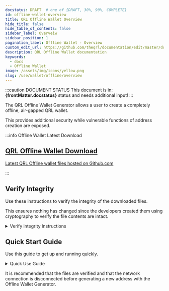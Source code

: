 ```yaml
---
docstatus: DRAFT  # one of {DRAFT, 30%, 90%, COMPLETE}
id: offline-wallet-overview
title: QRL Offline Wallet Overview
hide_title: false
hide_table_of_contents: false
sidebar_label: Overveiw
sidebar_position: 1
pagination_label: Offline Wallet - Overview
custom_edit_url: https://github.com/theqrl/documentation/edit/master/docs/basics/what-is-qrl.md
description: QRL Offline Wallet documentation
keywords:
  - docs
  - Offline Wallet
image: /assets/img/icons/yellow.png
slug: /use/wallet/offline/overview
---
```


:::caution DOCUMENT STATUS 
<span>This document is in: <b>{frontMatter.docstatus}</b> status and needs additional input!</span>
:::


The QRL Offline Wallet Generator allows a user to create a completely offline, air-gapped QRL wallet.

This provides additional security while vulnerable functions of address creation are exposed.



:::info Offline Wallet Latest Download

<span>
  <section class="row list_node_modules-@docusaurus-theme-classic-lib-theme-DocCategoryGeneratedIndexPage-styles-module">
        <article class="col col--12 margin-bottom--md">
            <a class="card padding--md cardContainer_node_modules-@docusaurus-theme-classic-lib-theme-DocCard-styles-module" href="https://github.com/theQRL/offline-wallet-generator/releases/latest">
                <h2 class="text--truncate cardTitle_node_modules-@docusaurus-theme-classic-lib-theme-DocCard-styles-module" title="QRL Desktop Wallet Download">
                    QRL Offline Wallet Download
                </h2>
                <p class="text--truncate cardDescription_node_modules-@docusaurus-theme-classic-lib-theme-DocCard-styles-module" 
               title="QRL desktop wallet files">
                    Latest QRL Offline wallet files hosted on Github.com
                </p>
            </a>
        </article>
    </section>
</span>
:::


## Verify Integrity

Use these instructions to verify the integrity of the downloaded files.

This ensures nothing has changed since the developers created them using cryptography to verify the file contents are intact.


<details>
  <summary>Verify integrity Instructions</summary>
  <p>

- Obtain security@theqrl.org public PGP key from keyservers or [Github](https://raw.githubusercontent.com/theQRL/security/master/security.theqrl.org.gpg.asc)
- Download the PGP signed shasum file from this release from the [QRL security repo](https://github.com/theQRL/security/tree/master/offline-wallet-generator)
- Check the PGP signature of the shasum hashes file:
```
gpg --verify shasum.256.pgp.asc
```
- This should display _gpg: Good signature from "Security team <security@theqrl.org>"_
- From downloaded qrl-offline-wallet.zip, check the shasum of the index of shasums:
```
shasum shasum.256.asc
```
- This should match the shasum shown in the PGP signed message verified above
- Finally, check the shasum of the offline-wallet files:
```
shasum --check shasum.256.pgp.asc
```
- All files should be _OK_


</p>
</details>


## Quick Start Guide

Use this guide to get up and running quickly. 



<details>
  <summary>Quick Use Guide</summary>
  <p>

1. Download the latest **qrl-offline-wallet.zip** [release](https://github.com/theQRL/offline-wallet-generator/releases/latest)
2. Unarchive the files on your PC

**Either**:

3. Open offline.html in a modern browser (one which [supports webassembly](https://caniuse.com/#feat=wasm))

**or**:

3. Run a local web server pointing to the index.html file, eg:

```bash
#in a command prompt

npm i -g http-server
http-server offline-wallet-generator/
```

**then**:

4. Generate a wallet with the required settings (see [the QRL Address Options ](/use/wallet/overview#qrl-address-options))
5. Save JSON/print/save PDF and print later

> No internet connection required after files are downloaded


a
</p>
</details>



It is recommended that the files are verified and that the network connection is disconnected before generating a new address with the Offline Wallet Generator.
